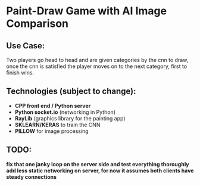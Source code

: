 # Paint-Draw Game with AI Image Comparison

## Use Case:
Two players go head to head and are given categories by the cnn to draw, once the cnn is satisfied the player moves on to the next category, first to finish wins.

## Technologies (subject to change):
- **CPP front end / Python server**
- **Python socket.io** (networking in Python)
- **RayLib** (graphics library for the painting app)
- **SKLEARN/KERAS** to train the CNN
- **PILLOW** for image processing

## TODO:
**fix that one janky loop on the server side and test everything thoroughly**
**add less static networking on server, for now it assumes both clients have steady connections**

